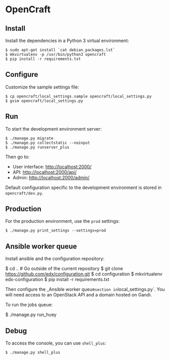 OpenCraft
=========

Install
-------

Install the dependencies in a Python 3 virtual environment:

    $ sudo apt-get install `cat debian_packages.lst`
    $ mkvirtualenv -p /usr/bin/python3 opencraft
    $ pip install -r requirements.txt


Configure
---------

Customize the sample settings file:

    $ cp opencraft/local_settings.sample opencraft/local_settings.py
    $ gvim opencraft/local_settings.py


Run
---

To start the development environment server:

    $ ./manage.py migrate
    $ ./manage.py collectstatic --noinput
    $ ./manage.py runserver_plus

Then go to:

* User interface: [http://localhost:2000/](http://localhost:2000/)
* API: [http://localhost:2000/api/](http://localhost:2000/api/)
* Admin: [http://localhost:2000/admin/](http://localhost:2000/admin/)

Default configuration specific to the development environment is stored in `opencraft/dev.py`.


Production
----------

For the production environment, use the `prod` settings:

    $ ./manage.py print_settings --settings=prod


Ansible worker queue
--------------------

Install ansible and the configuration repository:

   $ cd .. # Go outside of the current repository
   $ git clone https://github.com/edx/configuration.git
   $ cd configuration
   $ mkvirtualenv edx-configuration
   $ pip install -r requirements.txt

Then configure the _Ansible worker queue` section in `local_settings.py`. You will need access to
an OpenStack API and a domain hosted on Gandi.

To run the jobs queue:

   $ ./manage.py run_huey


Debug
-----

To access the console, you can use `shell_plus`:

    $ ./manage.py shell_plus
